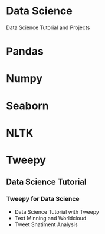 # Data Science
Data Science Tutorial and Projects
# Pandas
# Numpy
# Seaborn
# NLTK

# Tweepy

## Data Science Tutorial

### Tweepy for Data Science

- Data Science Tutorial with Tweepy
- Text Minning and Worldcloud
- Tweet Snatiment Analysis

